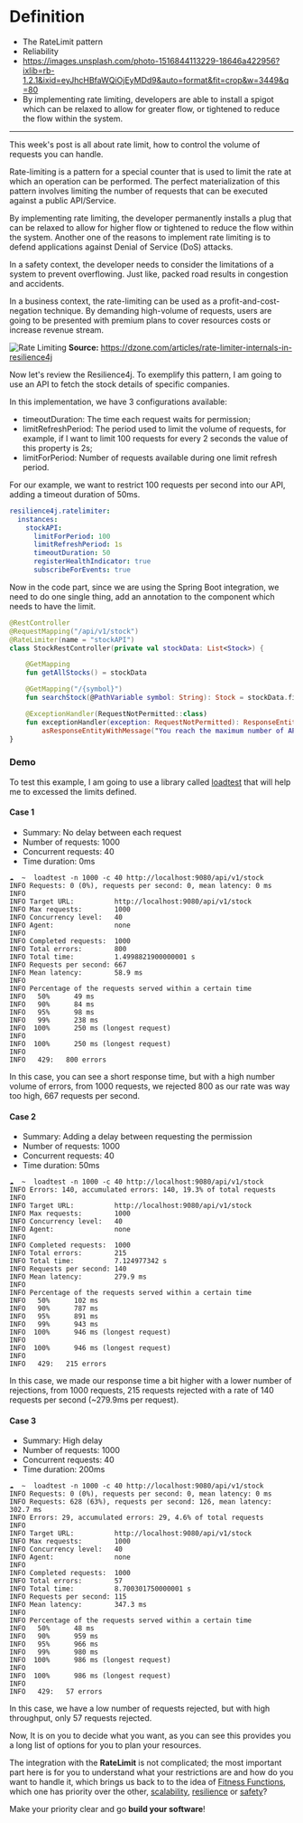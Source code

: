 # Definition

- The RateLimit pattern
- Reliability
- https://images.unsplash.com/photo-1516844113229-18646a422956?ixlib=rb-1.2.1&ixid=eyJhcHBfaWQiOjEyMDd9&auto=format&fit=crop&w=3449&q=80
- By implementing rate limiting, developers are able to install a spigot which can be relaxed to allow for greater flow, or tightened to reduce the flow within the system.

---

This week's post is all about rate limit, how to control the volume of requests you can handle.

Rate-limiting is a pattern for a special counter that is used to limit the rate at which an operation can be performed. The perfect materialization of this pattern involves limiting the number of requests that can be executed against a public API/Service.

By implementing rate limiting, the developer permanently installs a plug that can be relaxed to allow for higher flow or tightened to reduce the flow within the system. Another one of the reasons to implement rate limiting is to defend applications against Denial of Service (DoS) attacks.

In a safety context, the developer needs to consider the limitations of a system to prevent overflowing. Just like, packed road results in congestion and accidents.

In a business context, the rate-limiting can be used as a profit-and-cost-negation technique. By demanding high-volume of requests, users are going to be presented with premium plans to cover resources costs or increase revenue stream.

![Rate Limiting](https://dzone.com/storage/temp/6898818-rate-limiting.png)
**Source:** https://dzone.com/articles/rate-limiter-internals-in-resilience4j

Now let's review the Resilience4j. To exemplify this pattern, I am going to use an API to fetch the stock details of specific companies.

In this implementation, we have 3 configurations available:

- timeoutDuration: The time each request waits for permission;
- limitRefreshPeriod: The period used to limit the volume of requests, for example, if I want to limit 100 requests for every 2 seconds the value of this property is 2s;
- limitForPeriod: Number of requests available during one limit refresh period.

For our example, we want to restrict 100 requests per second into our API, adding a timeout duration of 50ms.

```yaml
resilience4j.ratelimiter:
  instances:
    stockAPI:
      limitForPeriod: 100
      limitRefreshPeriod: 1s
      timeoutDuration: 50
      registerHealthIndicator: true
      subscribeForEvents: true
```

Now in the code part, since we are using the Spring Boot integration, we need to do one single thing, add an annotation to the component which needs to have the limit.

```kotlin
@RestController
@RequestMapping("/api/v1/stock")
@RateLimiter(name = "stockAPI")
class StockRestController(private val stockData: List<Stock>) {

    @GetMapping
    fun getAllStocks() = stockData

    @GetMapping("/{symbol}")
    fun searchStock(@PathVariable symbol: String): Stock = stockData.findBySymbol(symbol)

    @ExceptionHandler(RequestNotPermitted::class)
    fun exceptionHandler(exception: RequestNotPermitted): ResponseEntity<ErrorDetails> =
        asResponseEntityWithMessage("You reach the maximum number of API calls")
}
```

### Demo

To test this example, I am going to use a library called [loadtest](https://www.npmjs.com/package/loadtest) that will help me to excessed the limits defined.

#### Case 1

- Summary: No delay between each request
- Number of requests: 1000
- Concurrent requests: 40
- Time duration: 0ms

```
☁  ~  loadtest -n 1000 -c 40 http://localhost:9080/api/v1/stock
INFO Requests: 0 (0%), requests per second: 0, mean latency: 0 ms
INFO
INFO Target URL:          http://localhost:9080/api/v1/stock
INFO Max requests:        1000
INFO Concurrency level:   40
INFO Agent:               none
INFO
INFO Completed requests:  1000
INFO Total errors:        800
INFO Total time:          1.4998821900000001 s
INFO Requests per second: 667
INFO Mean latency:        58.9 ms
INFO
INFO Percentage of the requests served within a certain time
INFO   50%      49 ms
INFO   90%      84 ms
INFO   95%      98 ms
INFO   99%      238 ms
INFO  100%      250 ms (longest request)
INFO
INFO  100%      250 ms (longest request)
INFO
INFO   429:   800 errors
```

In this case, you can see a short response time, but with a high number volume of errors, from 1000 requests, we rejected 800 as our rate was way too high, 667 requests per second.

#### Case 2

- Summary: Adding a delay between requesting the permission
- Number of requests: 1000
- Concurrent requests: 40
- Time duration: 50ms

```
☁  ~  loadtest -n 1000 -c 40 http://localhost:9080/api/v1/stock
INFO Errors: 140, accumulated errors: 140, 19.3% of total requests
INFO
INFO Target URL:          http://localhost:9080/api/v1/stock
INFO Max requests:        1000
INFO Concurrency level:   40
INFO Agent:               none
INFO
INFO Completed requests:  1000
INFO Total errors:        215
INFO Total time:          7.124977342 s
INFO Requests per second: 140
INFO Mean latency:        279.9 ms
INFO
INFO Percentage of the requests served within a certain time
INFO   50%      102 ms
INFO   90%      787 ms
INFO   95%      891 ms
INFO   99%      943 ms
INFO  100%      946 ms (longest request)
INFO
INFO  100%      946 ms (longest request)
INFO
INFO   429:   215 errors
```

In this case, we made our response time a bit higher with a lower number of rejections, from 1000 requests, 215 requests rejected with a rate of 140 requests per second (~279.9ms per request).

#### Case 3

- Summary: High delay
- Number of requests: 1000
- Concurrent requests: 40
- Time duration: 200ms

```
☁  ~  loadtest -n 1000 -c 40 http://localhost:9080/api/v1/stock
INFO Requests: 0 (0%), requests per second: 0, mean latency: 0 ms
INFO Requests: 628 (63%), requests per second: 126, mean latency: 302.7 ms
INFO Errors: 29, accumulated errors: 29, 4.6% of total requests
INFO
INFO Target URL:          http://localhost:9080/api/v1/stock
INFO Max requests:        1000
INFO Concurrency level:   40
INFO Agent:               none
INFO
INFO Completed requests:  1000
INFO Total errors:        57
INFO Total time:          8.700301750000001 s
INFO Requests per second: 115
INFO Mean latency:        347.3 ms
INFO
INFO Percentage of the requests served within a certain time
INFO   50%      48 ms
INFO   90%      959 ms
INFO   95%      966 ms
INFO   99%      980 ms
INFO  100%      986 ms (longest request)
INFO
INFO  100%      986 ms (longest request)
INFO
INFO   429:   57 errors
```

In this case, we have a low number of requests rejected, but with high throughput, only 57 requests rejected.

Now, It is on you to decide what you want, as you can see this provides you a long list of options for you to plan your resources.

The integration with the **RateLimit** is not complicated; the most important part here is for you to understand what your restrictions are and how do you want to handle it, which brings us back to to the idea of [Fitness Functions](https://tiarebalbi.com/article/architectural-fitness-function), which one has priority over the other, [scalability](https://en.wikipedia.org/wiki/Scalability), [resilience](<https://en.wikipedia.org/wiki/Resilience_(network)>) or [safety](https://en.wikipedia.org/wiki/Safety)?

Make your priority clear and go **build your software**!
